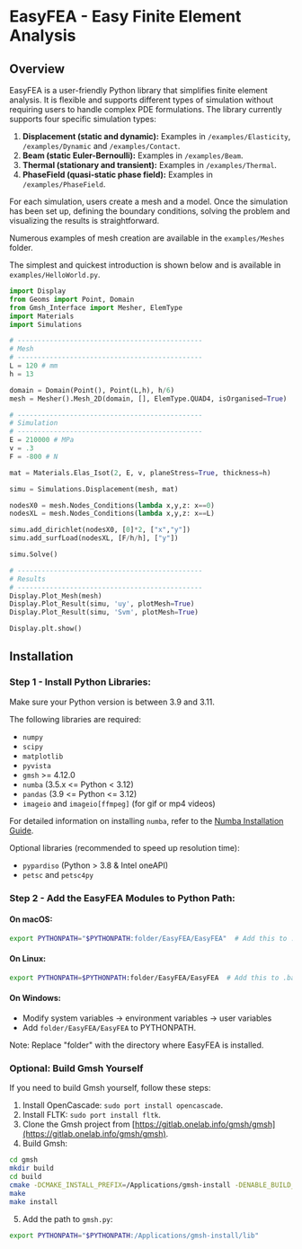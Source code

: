 # EasyFEA - Easy Finite Element Analysis

## Overview

EasyFEA is a user-friendly Python library that simplifies finite element analysis. It is flexible and supports different types of simulation without requiring users to handle complex PDE formulations. The library currently supports four specific simulation types:

1. **Displacement (static and dynamic):** Examples in `/examples/Elasticity`, `/examples/Dynamic` and `/examples/Contact`.
2. **Beam (static Euler-Bernoulli):** Examples in `/examples/Beam`.
3. **Thermal (stationary and transient):** Examples in `/examples/Thermal`.
4. **PhaseField (quasi-static phase field):** Examples in `/examples/PhaseField`.

For each simulation, users create a mesh and a model. Once the simulation has been set up, defining the boundary conditions, solving the problem and visualizing the results is straightforward.

Numerous examples of mesh creation are available in the `examples/Meshes` folder.

The simplest and quickest introduction is shown below and is available in `examples/HelloWorld.py`.

```python
import Display
from Geoms import Point, Domain
from Gmsh_Interface import Mesher, ElemType
import Materials
import Simulations

# ----------------------------------------------
# Mesh
# ----------------------------------------------
L = 120 # mm
h = 13

domain = Domain(Point(), Point(L,h), h/6)
mesh = Mesher().Mesh_2D(domain, [], ElemType.QUAD4, isOrganised=True)

# ----------------------------------------------
# Simulation
# ----------------------------------------------
E = 210000 # MPa
v = .3
F = -800 # N

mat = Materials.Elas_Isot(2, E, v, planeStress=True, thickness=h)

simu = Simulations.Displacement(mesh, mat)

nodesX0 = mesh.Nodes_Conditions(lambda x,y,z: x==0)
nodesXL = mesh.Nodes_Conditions(lambda x,y,z: x==L)

simu.add_dirichlet(nodesX0, [0]*2, ["x","y"])
simu.add_surfLoad(nodesXL, [F/h/h], ["y"])

simu.Solve()

# ----------------------------------------------
# Results
# ----------------------------------------------
Display.Plot_Mesh(mesh)
Display.Plot_Result(simu, 'uy', plotMesh=True)
Display.Plot_Result(simu, 'Svm', plotMesh=True)

Display.plt.show()
```

## Installation

### Step 1 - Install Python Libraries:

Make sure your Python version is between 3.9 and 3.11.

The following libraries are required:

- `numpy`
- `scipy`
- `matplotlib`
- `pyvista`
- `gmsh` >= 4.12.0
- `numba` (3.5.x <= Python < 3.12)
- `pandas` (3.9 <= Python <= 3.12)
- `imageio` and `imageio[ffmpeg]` (for gif or mp4 videos)

For detailed information on installing `numba`, refer to the [Numba Installation Guide](https://numba.readthedocs.io/en/stable/user/installing.html#numba-support-info).

Optional libraries (recommended to speed up resolution time):

- `pypardiso` (Python > 3.8 & Intel oneAPI)
- `petsc` and `petsc4py`

### Step 2 - Add the EasyFEA Modules to Python Path:

#### On macOS:

```bash
export PYTHONPATH="$PYTHONPATH:folder/EasyFEA/EasyFEA"  # Add this to .zprofile
```

#### On Linux:

```bash
export PYTHONPATH=$PYTHONPATH:folder/EasyFEA/EasyFEA  # Add this to .bash_aliases
```

#### On Windows:

- Modify system variables -> environment variables -> user variables
- Add `folder/EasyFEA/EasyFEA` to PYTHONPATH.

Note: Replace "folder" with the directory where EasyFEA is installed.

### Optional: Build Gmsh Yourself

If you need to build Gmsh yourself, follow these steps:

1. Install OpenCascade: `sudo port install opencascade`.
2. Install FLTK: `sudo port install fltk`.
3. Clone the Gmsh project from [https://gitlab.onelab.info/gmsh/gmsh](https://gitlab.onelab.info/gmsh/gmsh).
4. Build Gmsh:

```bash
cd gmsh
mkdir build
cd build
cmake -DCMAKE_INSTALL_PREFIX=/Applications/gmsh-install -DENABLE_BUILD_DYNAMIC=1 ..
make
make install
```

5. Add the path to `gmsh.py`:

```bash
export PYTHONPATH="$PYTHONPATH:/Applications/gmsh-install/lib"
```